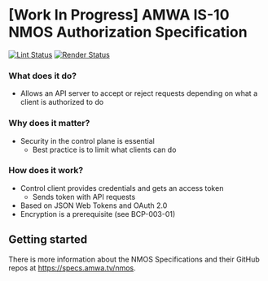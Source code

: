 # \[Work In Progress\] AMWA IS-10 NMOS Authorization Specification

[![Lint Status](https://github.com/AMWA-TV/nmos-authorization/workflows/Lint/badge.svg)](https://github.com/AMWA-TV/nmos-authorization/actions?query=workflow%3ALint)
[![Render Status](https://github.com/AMWA-TV/nmos-authorization/workflows/Render/badge.svg)](https://github.com/AMWA-TV/nmos-authorization/actions?query=workflow%3ARender)

[//]: # "INTRO-START"

### What does it do?

- Allows an API server to accept or reject requests depending on what a client is authorized to do

### Why does it matter?

- Security in the control plane is essential
  - Best practice is to limit what clients can do

### How does it work?

- Control client provides credentials and gets an access token
  - Sends token with API requests
- Based on JSON Web Tokens and OAuth 2.0
- Encryption is a prerequisite (see BCP-003-01)

[//]: # "INTRO-END"

## Getting started

There is more information about the NMOS Specifications and their GitHub repos at <https://specs.amwa.tv/nmos>.
